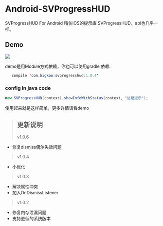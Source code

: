 # Android-SVProgressHUD
SVProgressHUD For Android
精仿iOS的提示库 SVProgressHUD，api也几乎一样。

## Demo
![](https://github.com/saiwu-bigkoo/Android-SVProgressHUD/blob/master/preview/svprogresshuddemo.gif)

demo是用Module方式依赖，你也可以使用gradle 依赖:
```java
   compile 'com.bigkoo:svprogresshud:1.0.4'
```

### config in java code

```java
new SVProgressHUD(context).showInfoWithStatus(context, "这是提示");
```
使用起来就是这样简单，更多详情请看demo

>## 更新说明
>v1.0.6
 - 修复dismiss偶尔失效问题  <br />
 
>v1.0.4
 - 小优化  <br />

>v1.0.3
 - 解决属性冲突  <br />
 - 加入OnDismissListener  <br />

>v1.0.2
 - 修复内存泄漏问题  <br />
 - 支持更低的系统版本  <br />
